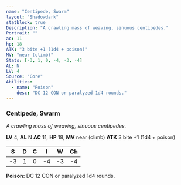 ```yaml
---
name: "Centipede, Swarm"
layout: "Shadowdark"
statblock: true
Description: "A crawling mass of weaving, sinuous centipedes."
Portrait: ""
ac: 11
hp: 18
ATK: "3 bite +1 (1d4 + poison)"
MV: "near (climb)"
Stats: [-3, 1, 0, -4, -3, -4]
AL: N
LV: 4
Source: "Core"
Abilities:
  - name: "Poison"
    desc: "DC 12 CON or paralyzed 1d4 rounds."
---
```


### Centipede, Swarm

_A crawling mass of weaving, sinuous centipedes._

**LV** 4, **AL** N
**AC** 11, **HP** 18, **MV** near (climb)
**ATK** 3 bite +1 (1d4 + poison)

|  S  |  D  |  C  |  I  |  W  |  Ch  |
|:---:|:---:|:---:|:---:|:---:|:----:|
| -3 | 1 | 0 | -4 | -3 | -4 |

**Poison:** DC 12 CON or paralyzed 1d4 rounds.

